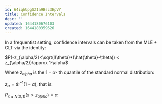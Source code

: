 ```yaml
---
id: 64iqhUpgSZIa9Bsc3EpVY
title: Confidence Intervals
desc: ''
updated: 1644180676103
created: 1644180359626
---
```



 In a frequentist setting, confidence intervals can be taken from the MLE + CLT via the identity:

 $P(-z_{\alpha/2}<\sqrt(I(\theta)*(\hat{\theta}-\theta)) < z_{\alpha/2})\approx 1-\alpha$

 Where $z_{alpha}$ is the $1-\alpha$- th quantile of the standard normal distribution:

$z_{\alpha} = \Phi^{-1}(1-\alpha)$,
that is:

$P_{x\approx N(0,1)}(x>z_{alpha})=\alpha$


